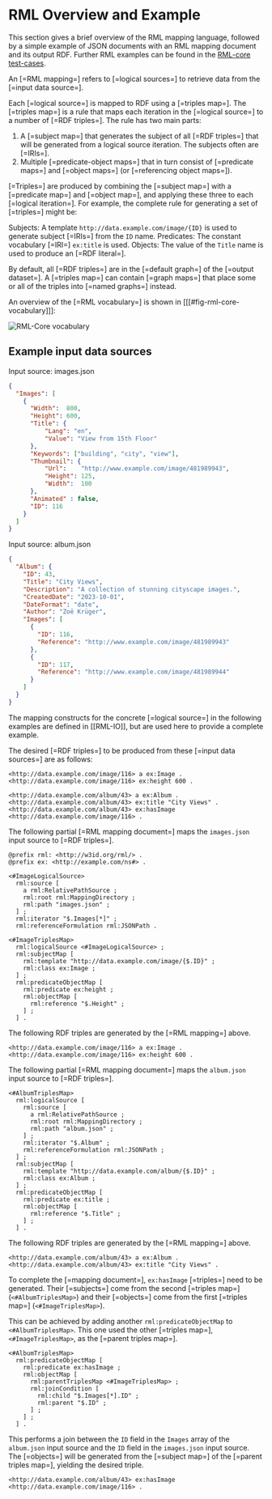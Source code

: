 # RML Overview and Example

This section gives a brief overview of the RML mapping language, followed by a simple example of JSON documents with an RML mapping document and its output RDF. Further RML examples can be found in the [RML-core test-cases](http://w3id.org/rml/core/test-cases).

An [=RML mapping=] refers to [=logical sources=] to retrieve data from the [=input data source=].

Each [=logical source=] is mapped to RDF using a [=triples map=].
The [=triples map=] is a rule that maps each iteration in the [=logical source=]
to a number of [=RDF triples=].
The rule has two main parts:

 1. A [=subject map=] that generates the subject of all [=RDF triples=]
 that will be generated from a logical source iteration.
 The subjects often are [=IRIs=].
 2. Multiple [=predicate-object maps=] that
 in turn consist of [=predicate maps=] and [=object maps=]
 (or [=referencing object maps=]).

[=Triples=] are produced by combining the [=subject map=] with a [=predicate map=] and [=object map=], and applying these three to each [=logical iteration=]. For example, the complete rule for generating a set of [=triples=] might be:

Subjects: A template `http://data.example.com/image/{ID}` is used to generate subject [=IRIs=] from the `ID` name.
Predicates: The constant vocabulary [=IRI=] `ex:title` is used.
Objects: The value of the `Title` name is used to produce an [=RDF literal=].

By default, all [=RDF triples=] are in the [=default graph=] of the [=output dataset=].
A [=triples map=] can contain [=graph maps=] that
place some or all of the triples into [=named graphs=] instead.

An overview of the [=RML vocabulary=] is shown in [[[#fig-rml-core-vocabulary]]]:

![RML-Core vocabulary](resources/diagram.png "RML-Core vocabulary")

## Example input data sources

<aside class="example" id="example-input-data-sources" title="Example input data sources">

Input source: images.json
<aside class="ex-input">

```json
{
  "Images": [
    {
      "Width":  800,
      "Height": 600,
      "Title": {
          "Lang": "en",
          "Value": "View from 15th Floor"
      },
      "Keywords": ["building", "city", "view"],
      "Thumbnail": {
          "Url":    "http://www.example.com/image/481989943",
          "Height": 125,
          "Width":  100
      },
      "Animated" : false,
      "ID": 116
    }
  ]
}
```
</aside>

Input source: album.json
<aside class="ex-input">

```json
{
  "Album": {
    "ID": 43,
    "Title": "City Views",
    "Description": "A collection of stunning cityscape images.",
    "CreatedDate": "2023-10-01",
    "DateFormat": "date",
    "Author": "Zoë Krüger",
    "Images": [
      {
        "ID": 116,
        "Reference": "http://www.example.com/image/481989943"
      },
      {
        "ID": 117,
        "Reference": "http://www.example.com/image/481989944"
      }
    ]
  }
}
```

</aside>

</aside>

<aside class="note">
The mapping constructs for the concrete [=logical source=] in the following examples are defined in [[RML-IO]], but are used here to provide a complete example.
</aside>

<aside class="example" id="example-desired-rdf-output" title="Desired RDF output">

The desired [=RDF triples=] to be produced from these [=input data sources=] are as follows:

<aside class="ex-output">

```turtle
<http://data.example.com/image/116> a ex:Image .
<http://data.example.com/image/116> ex:height 600 .

<http://data.example.com/album/43> a ex:Album .
<http://data.example.com/album/43> ex:title "City Views" .
<http://data.example.com/album/43> ex:hasImage <http://data.example.com/image/116> .
```


</aside>

<aside class="example" id="example-simple-mappings" title="Simple mappings">

The following partial [=RML mapping document=] maps the `images.json` input source to [=RDF triples=].

<aside class="ex-mapping">

```turtle
@prefix rml: <http://w3id.org/rml/> .
@prefix ex: <http://example.com/ns#> .

<#ImageLogicalSource>
  rml:source [
    a rml:RelativePathSource ;
    rml:root rml:MappingDirectory ;
    rml:path "images.json" ;
  ] ;
  rml:iterator "$.Images[*]" ;
  rml:referenceFormulation rml:JSONPath .

<#ImageTriplesMap>
  rml:logicalSource <#ImageLogicalSource> ;
  rml:subjectMap [
    rml:template "http://data.example.com/image/{$.ID}" ;
    rml:class ex:Image ;
  ] ;
  rml:predicateObjectMap [
    rml:predicate ex:height ;
    rml:objectMap [
      rml:reference "$.Height" ;
    ] ;
  ] .
```

</aside>

The following RDF triples are generated by the [=RML mapping=] above.

<aside class="ex-output">

```turtle
<http://data.example.com/image/116> a ex:Image .
<http://data.example.com/image/116> ex:height 600 .
```

</aside>

The following partial [=RML mapping document=] maps the `album.json` input source to [=RDF triples=].

<aside class="ex-mapping">

```turtle
<#AlbumTriplesMap>
  rml:logicalSource [
    rml:source [
      a rml:RelativePathSource ;
      rml:root rml:MappingDirectory ;
      rml:path "album.json" ;
    ] ;
    rml:iterator "$.Album" ;
    rml:referenceFormulation rml:JSONPath ;
  ] ;
  rml:subjectMap [
    rml:template "http://data.example.com/album/{$.ID}" ;
    rml:class ex:Album ;
  ] ;
  rml:predicateObjectMap [
    rml:predicate ex:title ;
    rml:objectMap [
      rml:reference "$.Title" ;
    ] ;
  ] .
```

</aside>

The following RDF triples are generated by the [=RML mapping=] above.

<aside class="ex-output">

```turtle
<http://data.example.com/album/43> a ex:Album .
<http://data.example.com/album/43> ex:title "City Views" .
```

</aside>

</aside>

<aside class = "example" id="example-joining-two-input-data-sources" title="Joining two input data sources">

To complete the [=mapping document=], `ex:hasImage` [=triples=] need to be generated. Their [=subjects=] come from the second [=triples map=] (`<#AlbumTriplesMap>`) and their [=objects=] come from the first [=triples map=] (`<#ImageTriplesMap>`).

This can be achieved by adding another `rml:predicateObjectMap` to `<#AlbumTriplesMap>`. This one used the other [=triples map=], `<#ImageTriplesMap>`, as the [=parent triples map=].

<aside class="ex-mapping">

```turtle
<#AlbumTriplesMap>
  rml:predicateObjectMap [
    rml:predicate ex:hasImage ;
    rml:objectMap [
      rml:parentTriplesMap <#ImageTriplesMap> ;
      rml:joinCondition [
        rml:child "$.Images[*].ID" ;
        rml:parent "$.ID" ;
      ] ;
    ] ;
  ] .
```

</aside>

This performs a join between the `ID` field in the `Images` array of the `album.json` input source and the `ID` field in the `images.json` input source. The [=objects=] will be generated from the [=subject map=] of the [=parent triples map=], yielding the desired triple.

<aside class="ex-output">

```turtle
<http://data.example.com/album/43> ex:hasImage <http://data.example.com/image/116> .
```

</aside>

</aside>
